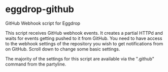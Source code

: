 # eggdrop-github
GitHub Webhook script for Eggdrop

This script receives GitHub webhook events. It creates a partial HTTPd and waits for events getting pushed to it from GitHub. You need to have access to the webhook settings of the repository you wish to get notifications from on GitHub. Scroll down to change some basic settings.

The majority of the settings for this script are available via the ".github" command from the partyline.
